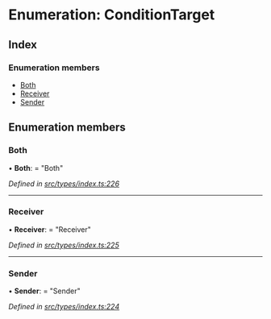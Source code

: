 # Enumeration: ConditionTarget

## Index

### Enumeration members

* [Both](conditiontarget.md#both)
* [Receiver](conditiontarget.md#receiver)
* [Sender](conditiontarget.md#sender)

## Enumeration members

###  Both

• **Both**: = "Both"

*Defined in [src/types/index.ts:226](https://github.com/PolymathNetwork/polymesh-sdk/blob/cfab557b/src/types/index.ts#L226)*

___

###  Receiver

• **Receiver**: = "Receiver"

*Defined in [src/types/index.ts:225](https://github.com/PolymathNetwork/polymesh-sdk/blob/cfab557b/src/types/index.ts#L225)*

___

###  Sender

• **Sender**: = "Sender"

*Defined in [src/types/index.ts:224](https://github.com/PolymathNetwork/polymesh-sdk/blob/cfab557b/src/types/index.ts#L224)*
